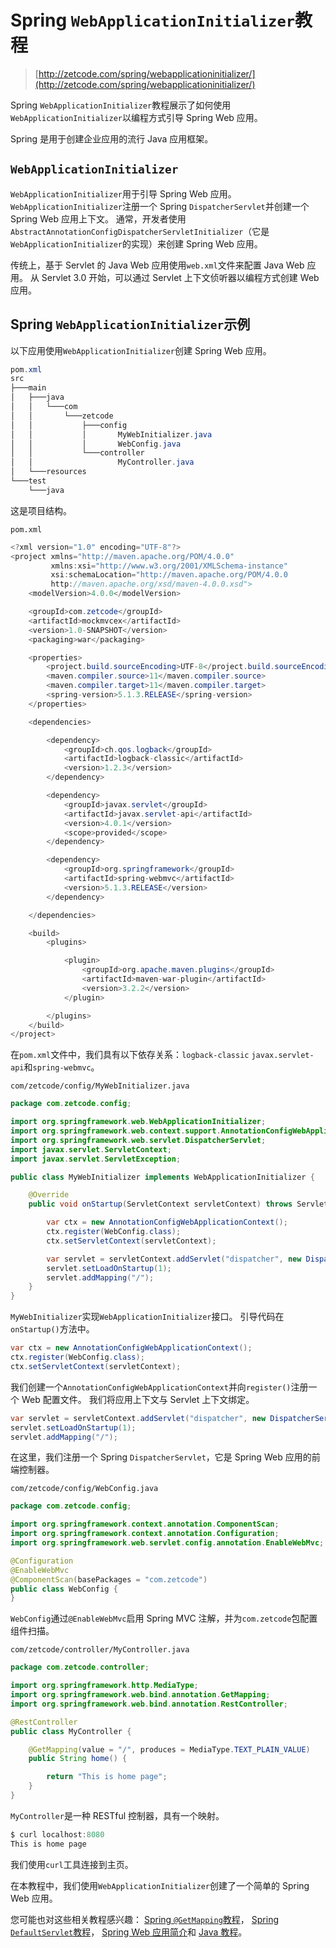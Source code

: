 # Spring `WebApplicationInitializer`教程

> [http://zetcode.com/spring/webapplicationinitializer/](http://zetcode.com/spring/webapplicationinitializer/)

Spring `WebApplicationInitializer`教程展示了如何使用`WebApplicationInitializer`以编程方式引导 Spring Web 应用。

Spring 是用于创建企业应用的流行 Java 应用框架。

## `WebApplicationInitializer`

`WebApplicationInitializer`用于引导 Spring Web 应用。 `WebApplicationInitializer`注册一个 Spring `DispatcherServlet`并创建一个 Spring Web 应用上下文。 通常，开发者使用`AbstractAnnotationConfigDispatcherServletInitializer`（它是`WebApplicationInitializer`的实现）来创建 Spring Web 应用。

传统上，基于 Servlet 的 Java Web 应用使用`web.xml`文件来配置 Java Web 应用。 从 Servlet 3.0 开始，可以通过 Servlet 上下文侦听器以编程方式创建 Web 应用。

## Spring `WebApplicationInitializer`示例

以下应用使用`WebApplicationInitializer`创建 Spring Web 应用。

```java
pom.xml
src
├───main
│   ├───java
│   │   └───com
│   │       └───zetcode
│   │           ├───config
│   │           │       MyWebInitializer.java
│   │           │       WebConfig.java
│   │           └───controller
│   │                   MyController.java
│   └───resources
└───test
    └───java

```

这是项目结构。

`pom.xml`

```java
<?xml version="1.0" encoding="UTF-8"?>
<project xmlns="http://maven.apache.org/POM/4.0.0"
         xmlns:xsi="http://www.w3.org/2001/XMLSchema-instance"
         xsi:schemaLocation="http://maven.apache.org/POM/4.0.0 
         http://maven.apache.org/xsd/maven-4.0.0.xsd">
    <modelVersion>4.0.0</modelVersion>

    <groupId>com.zetcode</groupId>
    <artifactId>mockmvcex</artifactId>
    <version>1.0-SNAPSHOT</version>
    <packaging>war</packaging>

    <properties>
        <project.build.sourceEncoding>UTF-8</project.build.sourceEncoding>
        <maven.compiler.source>11</maven.compiler.source>
        <maven.compiler.target>11</maven.compiler.target>
        <spring-version>5.1.3.RELEASE</spring-version>
    </properties>

    <dependencies>

        <dependency>
            <groupId>ch.qos.logback</groupId>
            <artifactId>logback-classic</artifactId>
            <version>1.2.3</version>
        </dependency>

        <dependency>
            <groupId>javax.servlet</groupId>
            <artifactId>javax.servlet-api</artifactId>
            <version>4.0.1</version>
            <scope>provided</scope>
        </dependency>

        <dependency>
            <groupId>org.springframework</groupId>
            <artifactId>spring-webmvc</artifactId>
            <version>5.1.3.RELEASE</version>
        </dependency>

    </dependencies>

    <build>
        <plugins>

            <plugin>
                <groupId>org.apache.maven.plugins</groupId>
                <artifactId>maven-war-plugin</artifactId>
                <version>3.2.2</version>
            </plugin>

        </plugins>
    </build>
</project>

```

在`pom.xml`文件中，我们具有以下依存关系：`logback-classic` `javax.servlet-api`和`spring-webmvc`。

`com/zetcode/config/MyWebInitializer.java`

```java
package com.zetcode.config;

import org.springframework.web.WebApplicationInitializer;
import org.springframework.web.context.support.AnnotationConfigWebApplicationContext;
import org.springframework.web.servlet.DispatcherServlet;
import javax.servlet.ServletContext;
import javax.servlet.ServletException;

public class MyWebInitializer implements WebApplicationInitializer {

    @Override
    public void onStartup(ServletContext servletContext) throws ServletException {

        var ctx = new AnnotationConfigWebApplicationContext();
        ctx.register(WebConfig.class);
        ctx.setServletContext(servletContext);

        var servlet = servletContext.addServlet("dispatcher", new DispatcherServlet(ctx));
        servlet.setLoadOnStartup(1);
        servlet.addMapping("/");
    }
}

```

`MyWebInitializer`实现`WebApplicationInitializer`接口。 引导代码在`onStartup()`方法中。

```java
var ctx = new AnnotationConfigWebApplicationContext();
ctx.register(WebConfig.class);
ctx.setServletContext(servletContext);

```

我们创建一个`AnnotationConfigWebApplicationContext`并向`register()`注册一个 Web 配置文件。 我们将应用上下文与 Servlet 上下文绑定。

```java
var servlet = servletContext.addServlet("dispatcher", new DispatcherServlet(ctx));
servlet.setLoadOnStartup(1);
servlet.addMapping("/");

```

在这里，我们注册一个 Spring `DispatcherServlet`，它是 Spring Web 应用的前端控制器。

`com/zetcode/config/WebConfig.java`

```java
package com.zetcode.config;

import org.springframework.context.annotation.ComponentScan;
import org.springframework.context.annotation.Configuration;
import org.springframework.web.servlet.config.annotation.EnableWebMvc;

@Configuration
@EnableWebMvc
@ComponentScan(basePackages = "com.zetcode")
public class WebConfig {
}

```

`WebConfig`通过`@EnableWebMvc`启用 Spring MVC 注解，并为`com.zetcode`包配置组件扫描。

`com/zetcode/controller/MyController.java`

```java
package com.zetcode.controller;

import org.springframework.http.MediaType;
import org.springframework.web.bind.annotation.GetMapping;
import org.springframework.web.bind.annotation.RestController;

@RestController
public class MyController {

    @GetMapping(value = "/", produces = MediaType.TEXT_PLAIN_VALUE)
    public String home() {

        return "This is home page";
    }
}

```

`MyController`是一种 RESTful 控制器，具有一个映射。

```java
$ curl localhost:8080
This is home page

```

我们使用`curl`工具连接到主页。

在本教程中，我们使用`WebApplicationInitializer`创建了一个简单的 Spring Web 应用。

您可能也对这些相关教程感兴趣： [Spring `@GetMapping`教程](/spring/getmapping/)， [Spring `DefaultServlet`教程](/spring/defaultservlet/)， [Spring Web 应用简介](/articles/springwebfirst/)和 [Java 教程](/lang/java/)。